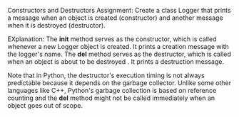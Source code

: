 Constructors and Destructors
Assignment:
Create a class Logger that prints a message when an object is created (constructor) and another message when it is destroyed (destructor).

EXplanation:
The __init__ method serves as the constructor, which is called whenever a new Logger object is created. It prints a creation message with the logger's name.
The __del__ method serves as the destructor, which is called when an object is about to be destroyed . It prints a destruction message.

Note that in Python, the destructor's execution timing is not always predictable because it depends on the garbage collector. Unlike some other languages like C++, Python's garbage collection is based on reference counting and the __del__ method might not be called immediately when an object goes out of scope.